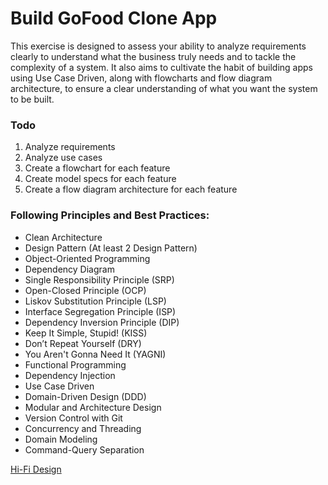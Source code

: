 # Build GoFood Clone App

This exercise is designed to assess your ability to analyze requirements clearly to understand what the business truly needs and to tackle the complexity of a system. It also aims to cultivate the habit of building apps using Use Case Driven, along with flowcharts and flow diagram architecture, to ensure a clear understanding of what you want the system to be built.

### Todo
1. Analyze requirements
2. Analyze use cases
3. Create a flowchart for each feature
4. Create model specs for each feature
5. Create a flow diagram architecture for each feature

### Following Principles and Best Practices:

- Clean Architecture
- Design Pattern (At least 2 Design Pattern)
- Object-Oriented Programming
- Dependency Diagram
- Single Responsibility Principle (SRP)
- Open-Closed Principle (OCP)
- Liskov Substitution Principle (LSP)
- Interface Segregation Principle (ISP)
- Dependency Inversion Principle (DIP)
- Keep It Simple, Stupid! (KISS)
- Don’t Repeat Yourself (DRY)
- You Aren't Gonna Need It (YAGNI)
- Functional Programming
- Dependency Injection
- Use Case Driven
- Domain-Driven Design (DDD)
- Modular and Architecture Design
- Version Control with Git
- Concurrency and Threading
- Domain Modeling
- Command-Query Separation

[Hi-Fi Design](https://www.figma.com/file/fMARq1bHk8nmvvijlM4pB3/Untitled?type=design&node-id=0%3A1&mode=design&t=sIGB7hAL5Zx3FQ4U-1)

